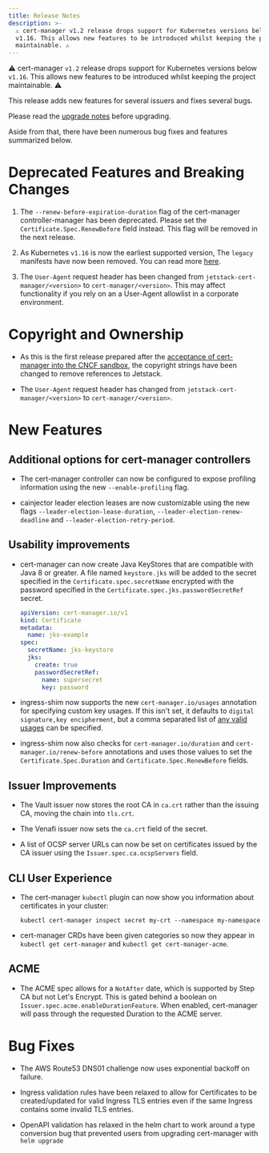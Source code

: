 ```yaml
---
title: Release Notes
description: >-
  ⚠️ cert-manager v1.2 release drops support for Kubernetes versions below
  v1.16. This allows new features to be introduced whilst keeping the project
  maintainable. ⚠️
---
```


⚠️ cert-manager `v1.2` release drops support for Kubernetes versions below
`v1.16`. This allows new features to be introduced whilst keeping the project
maintainable. ⚠️

This release adds new features for several issuers and fixes several bugs.

Please read the [upgrade notes](../installation/upgrading/upgrading-1.1-1.2.md)
before upgrading.

Aside from that, there have been numerous bug fixes and features summarized
below.

# Deprecated Features and Breaking Changes

1. The `--renew-before-expiration-duration` flag of the cert-manager
   controller-manager has been deprecated. Please set the
   `Certificate.Spec.RenewBefore` field instead. This flag will be removed in
   the next release.

2. As Kubernetes `v1.16` is now the earliest supported version, The `legacy`
   manifests have now been removed. You can read more
   [here](../installation/supported-releases.md).

3. The `User-Agent` request header has been changed from
   `jetstack-cert-manager/<version>` to `cert-manager/<version>`. This may
   affect functionality if you rely on an a User-Agent allowlist in a corporate
   environment.

# Copyright and Ownership

- As this is the first release prepared after the
  [acceptance of cert-manager into the CNCF sandbox](https://blog.jetstack.io/blog/cert-manager-cncf/),
  the copyright strings have been changed to remove references to Jetstack.

- The `User-Agent` request header has changed from
  `jetstack-cert-manager/<version>` to `cert-manager/<version>`.

# New Features

## Additional options for cert-manager controllers

- The cert-manager controller can now be configured to expose profiling
  information using the new `--enable-profiling` flag.

- cainjector leader election leases are now customizable using the new flags
  `--leader-election-lease-duration`, `--leader-election-renew-deadline` and
  `--leader-election-retry-period`.

## Usability improvements

- cert-manager can now create Java KeyStores that are compatible with Java 8 or
  greater. A file named `keystore.jks` will be added to the secret specified in
  the `Certificate.spec.secretName` encrypted with the password specified in the
  `Certificate.spec.jks.passwordSecretRef` secret.

  ```yaml
  apiVersion: cert-manager.io/v1
  kind: Certificate
  metadata:
    name: jks-example
  spec:
    secretName: jks-keystore
    jks:
      create: true
      passwordSecretRef:
        name: supersecret
        key: password
  ```

- ingress-shim now supports the new `cert-manager.io/usages` annotation for
  specifying custom key usages. If this isn't set, it defaults to
  `digital signature,key encipherment`, but a comma separated list of
  [any valid usages](https://pkg.go.dev/github.com/jetstack/cert-manager@v1.2.0/pkg/apis/certmanager/v1#KeyUsage)
  can be specified.

- ingress-shim now also checks for `cert-manager.io/duration` and
  `cert-manager.io/renew-before` annotations and uses those values to set the
  `Certificate.Spec.Duration` and `Certificate.Spec.RenewBefore` fields.

## Issuer Improvements

- The Vault issuer now stores the root CA in `ca.crt` rather than the issuing
  CA, moving the chain into `tls.crt`.

- The Venafi issuer now sets the `ca.crt` field of the secret.

- A list of OCSP server URLs can now be set on certificates issued by the CA
  issuer using the `Issuer.spec.ca.ocspServers` field.

## CLI User Experience

- The cert-manager `kubectl` plugin can now show you information about
  certificates in your cluster:

  ```shell
  kubectl cert-manager inspect secret my-crt --namespace my-namespace
  ```

- cert-manager CRDs have been given categories so now they appear in
  `kubectl get cert-manager` and `kubectl get cert-manager-acme`.

## ACME

- The ACME spec allows for a `NotAfter` date, which is supported by Step CA but
  not Let's Encrypt. This is gated behind a boolean on
  `Issuer.spec.acme.enableDurationFeature`. When enabled, cert-manager will pass
  through the requested Duration to the ACME server.

# Bug Fixes

- The AWS Route53 DNS01 challenge now uses exponential backoff on failure.

- Ingress validation rules have been relaxed to allow for Certificates to be
  created/updated for valid Ingress TLS entries even if the same Ingress
  contains some invalid TLS entries.

- OpenAPI validation has relaxed in the helm chart to work around a type
  conversion bug that prevented users from upgrading cert-manager with
  `helm upgrade`

